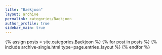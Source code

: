 ```yaml
---
title: "Baekjoon"
layout: archive
permalink: categories/Baekjoon
author_profile: true
sidebar_main: true
---
```

<!-- 카테고리명에 띄어쓰기가 들어가는 경우에는 site.categories.Unreal Engine 으로 할 수가 없어 site.categories[‘Unreal Engine’] 이런 식으로 해야했다는 것이다. -->

{% assign posts = site.categories.Baekjoon %}
{% for post in posts %} {% include archive-single.html type=page.entries_layout %} {% endfor %}